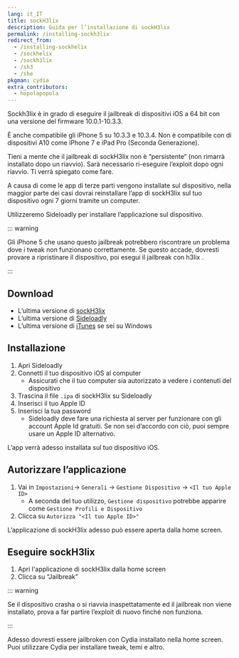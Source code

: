 ```yaml
---
lang: it_IT
title: sockH3lix
description: Guida per l’installazione di sockH3lix
permalink: /installing-sockh3lix
redirect_from:
  - /installing-sockhelix
  - /sockhelix
  - /sockh3lix
  - /sh3
  - /she
pkgman: cydia
extra_contributors:
  - hopolapopola
---
```


Sockh3lix è in grado di eseguire il jailbreak di dispositivi iOS a 64 bit con una versione del firmware 10.0.1-10.3.3.

È anche compatibile gli iPhone 5 su 10.3.3 e 10.3.4. Non è compatibile con di dispositivi A10 come iPhone 7 e iPad Pro (Seconda Generazione).

Tieni a mente che il jailbreak di sockH3lix non è “persistente” (non rimarrà installato dopo un riavvio). Sarà necessario ri-eseguire l’exploit dopo ogni riavvio. Ti verrà spiegato come fare.

A causa di come le app di terze parti vengono installate sul dispositivo, nella maggior parte dei casi dovrai reinstallare l’app di sockH3lix sul tuo dispositivo ogni 7 giorni tramite un computer.

Utilizzeremo Sideloadly per installare l’applicazione sul dispositivo.

::: warning

Gli iPhone 5 che usano questo jailbreak potrebbero riscontrare un problema dove i tweak non funzionano correttamente. Se questo accade, dovresti provare a ripristinare il dispositivo, poi esegui il jailbreak con <router-link to="/installing-h3lix">h3lix</router-link> .

:::

## Download

- L’ultima versione di [sockH3lix](https://github.com/SongXiaoXi/sockH3lix/releases/latest)
- L’ultima versione di [Sideloadly](https://sideloadly.io/)
- L’ultima versione di [iTunes](https://www.apple.com/itunes/download/win32) se sei su Windows

## Installazione

1. Apri Sideloadly
1. Connetti il tuo dispositivo iOS al computer
    - Assicurati che il tuo computer sia autorizzato a vedere i contenuti del dispositivo
1. Trascina il file `.ipa` di sockH3lix su Sideloadly
1. Inserisci il tuo Apple ID
1. Inserisci la tua password
    - Sideloadly deve fare una richiesta al server per funzionare con gli account Apple Id gratuiti. Se non sei d’accordo con ciò, puoi sempre usare un Apple ID alternativo.

L’app verrà adesso installata sul tuo dispositivo iOS.

## Autorizzare l’applicazione

1. Vai in `Impostazioni`-> `Generali` -> `Gestione Dispositivo` -> `<Il tuo Apple ID>`
    - A seconda del tuo utilizzo, `Gestione dispositivo` potrebbe apparire come `Gestione Profili e Dispositivo`
1. Clicca su `Autorizza "<Il tuo Apple ID>"`

L’applicazione di sockH3lix adesso può essere aperta dalla home screen.

## Eseguire sockH3lix

1. Apri l'applicazione di sockH3lix dalla home screen
1. Clicca su “Jailbreak”

::: warning

Se il dispositivo crasha o si riavvia inaspettatamente ed il jailbreak non viene installato, prova a far partire l’exploit di nuovo finché non funziona.

:::

Adesso dovresti essere jailbroken con Cydia installato nella home screen. Puoi utilizzare Cydia per installare <router-link to="/faq/#what-are-tweaks">tweak</router-link>, temi e altro.
